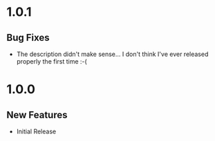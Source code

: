 # 1.0.1

## Bug Fixes

- The description didn't make sense... I don't think I've ever released properly the first time :-(

# 1.0.0

## New Features

- Initial Release
